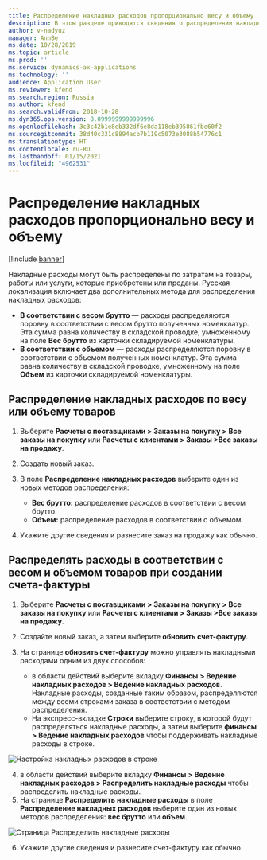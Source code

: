 ```yaml
---
title: Распределение накладных расходов пропорционально весу и объему
description: В этом разделе приводятся сведения о распределении накладных расходов.
author: v-nadyuz
manager: AnnBe
ms.date: 10/28/2019
ms.topic: article
ms.prod: ''
ms.service: dynamics-ax-applications
ms.technology: ''
audience: Application User
ms.reviewer: kfend
ms.search.region: Russia
ms.author: kfend
ms.search.validFrom: 2018-10-28
ms.dyn365.ops.version: 8.0999999999999996
ms.openlocfilehash: 3c3c42b1e8eb332df6e8da118eb395861fbe60f2
ms.sourcegitcommit: 38d40c331c8894acb7b119c5073e3088b54776c1
ms.translationtype: HT
ms.contentlocale: ru-RU
ms.lasthandoff: 01/15/2021
ms.locfileid: "4962531"
---
```

# <a name="allocation-of-miscellaneous-charges-in-proportion-to-weight-and-volume"></a>Распределение накладных расходов пропорционально весу и объему
[!include [banner](../includes/banner.md)]

Накладные расходы могут быть распределены по затратам на товары, работы или услуги, которые приобретены или проданы. Русская локализация включает два дополнительных метода для распределения накладных расходов:

- **В соответствии с весом брутто** — расходы распределяются поровну в соответствии с весом брутто полученных номенклатур. Эта сумма равна количеству в складской проводке, умноженному на поле **Вес брутто** из карточки складируемой номенклатуры.
- **В соответствии с объемом** — расходы распределяются поровну в соответствии с объемом полученных номенклатур. Эта сумма равна количеству в складской проводке, умноженному на поле **Объем** из карточки складируемой номенклатуры.

## <a name="allocate-charges-according-to-weight-or-volume-of-goods"></a>Распределение накладных расходов по весу или объему товаров

1. Выберите **Расчеты с поставщиками \> Заказы на покупку \> Все заказы на покупку** или **Расчеты с клиентами \> Заказы \>Все заказы на продажу**.
2. Создать новый заказ.
3. В поле **Распределение накладных расходов** выберите один из новых методов распределения:

    - **Вес брутто:** распределение расходов в соответствии с весом брутто.
    - **Объем:** распределение расходов в соответствии с объемом.

4. Укажите другие сведения и разнесите заказ на продажу как обычно.

## <a name="allocate-charges-according-to-weight-and-volume-of-goods-during-facture-creation"></a>Распределять расходы в соответствии с весом и объемом товаров при создании счета-фактуры

1. Выберите **Расчеты с поставщиками \> Заказы на покупку \> Все заказы на покупку** или **Расчеты с клиентами \> Заказы \>Все заказы на продажу**.
2. Создайте новый заказ, а затем выберите **обновить счет-фактуру**.
3. На странице **обновить счет-фактуру** можно управлять накладными расходами одним из двух способов:

    - в области действий выберите вкладку **Финансы** **\> Ведение накладных расходов \> Ведение накладных расходов**. Накладные расходы, созданные таким образом, распределяются между всеми строками заказа в соответствии с методом распределения.
    - На экспресс-вкладке **Строки** выберите строку, в которой будут распределяться накладные расходы, а затем выберите **финансы \> Ведение накладных расходов** чтобы поддерживать накладные расходы в строке.

![Настройка накладных расходов в строке](media/1%20Update%20facture.png)

4. в области действий выберите вкладку **Финансы** **\> Ведение накладных расходов \> Распределить накладные расходы** чтобы распределить накладные расходы.
5. На странице **Распределить накладные расходы** в поле **Распределение накладных расходов** выберите один из новых методов распределения: **вес брутто** или **объем**.

![Страница Распределить накладные расходы](media/2%20Allocate%20charges.png)

6. Укажите другие сведения и разнесите счет-фактуру как обычно.
